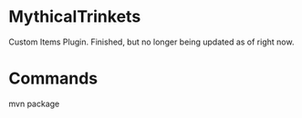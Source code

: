 # MythicalTrinkets

Custom Items Plugin. Finished, but no longer being updated as of right now.


# Commands

mvn package